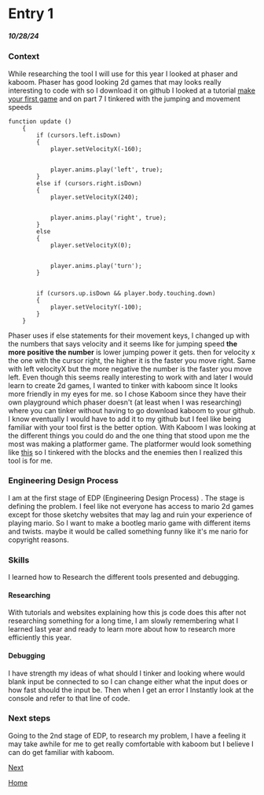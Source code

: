 # Entry 1
##### 10/28/24
### Context
While researching the tool I will use for this year I looked at phaser and kaboom. Phaser has good looking 2d games that may looks really interesting to code with so I download it on github I looked at a tutorial [make your first game](https://phaser.io/tutorials/making-your-first-phaser-3-game/part1) and on part 7 I tinkered with the jumping and movement speeds
```
function update ()
    {
        if (cursors.left.isDown)
        {
            player.setVelocityX(-160);


            player.anims.play('left', true);
        }
        else if (cursors.right.isDown)
        {
            player.setVelocityX(240);


            player.anims.play('right', true);
        }
        else
        {
            player.setVelocityX(0);


            player.anims.play('turn');
        }


        if (cursors.up.isDown && player.body.touching.down)
        {
            player.setVelocityY(-100);
        }
    }
```


Phaser uses if else statements for their movement keys, I changed up with the numbers that says velocity and it seems like for jumping speed __the more positive the number__ is lower jumping power it gets. then for velocity x the one with the cursor right, the higher it is the faster you move right. Same with left velocityX  but the more negative the number is the faster you move left. Even though this seems really interesting to work with and later I would learn to create 2d games, I wanted to tinker with kaboom since It looks more friendly in my eyes for me. so I chose Kaboom since they have their own playground which phaser doesn't (at least when I was researching) where you can tinker without having to go download kaboom to your github. I know eventually I would have to add it to my github but I feel like being familiar with your tool first is the better option. With Kaboom I was looking at the different things you could do and the one thing that stood upon me the most was making a platformer game. The platformer would look something like [this](https://kaboomjs.com/play?example=platformer) so I tinkered with the blocks and the enemies then I realized this tool is for me.


### Engineering Design Process
I am at the first stage of EDP (Engineering Design Process) . The stage is defining the problem. I feel like not everyone has access to mario 2d games except for those sketchy websites that may lag and ruin your experience of playing mario. So I want to make a bootleg mario game with different items and twists. maybe it would be called something funny like it's me nario for copyright reasons.


### Skills
I learned how to Research the different tools presented and debugging.
#### Researching
With tutorials and websites explaining how this js code does this after not researching something for a long time, I am slowly remembering what I learned last year and ready to learn more about how to research more efficiently this year.
#### Debugging
I have strength my ideas of what should I tinker and looking where would blank input be connected to so I can change either what the input does or how fast should the input be. Then when I get an error I Instantly look at the console and refer to that line of code.


### Next steps
Going to the 2nd stage of EDP, to research my problem, I have a feeling it may take awhile for me to get really comfortable with kaboom but I believe I can do get familiar with kaboom.



[Next](entry02.md)

[Home](../README.md)
